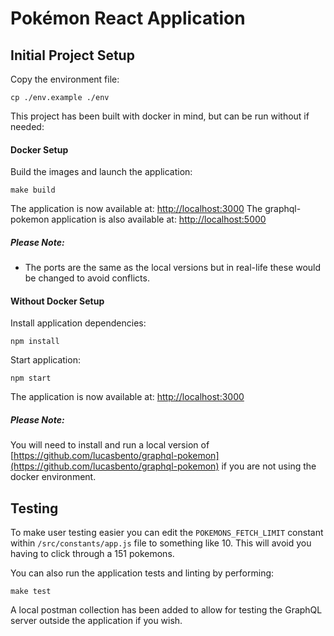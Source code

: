 # Pokémon React Application


## Initial Project Setup

Copy the environment file:

```
cp ./env.example ./env
```

This project has been built with docker in mind, but can be run without if needed:


#### Docker Setup

Build the images and launch the application:
```
make build
```

The application is now available at: [http://localhost:3000](http://localhost:3000)
The graphql-pokemon application is also available at: [http://localhost:5000](http://localhost:5000)

##### Please Note:
- The ports are the same as the local versions but in real-life these would be changed to avoid conflicts.


#### Without Docker Setup

Install application dependencies:
```
npm install
```

Start application:
```
npm start
```

The application is now available at: [http://localhost:3000](http://localhost:3000)

##### Please Note:

You will need to install and run a local version of [https://github.com/lucasbento/graphql-pokemon](https://github.com/lucasbento/graphql-pokemon) 
if you are not using the docker environment.

## Testing

To make user testing easier you can edit the `POKEMONS_FETCH_LIMIT` constant within `/src/constants/app.js` file to something like 10.
This will avoid you having to click through a 151 pokemons.

You can also run the application tests and linting by performing:

```
make test
```

A local postman collection has been added to allow for testing the GraphQL server outside the application if you wish.